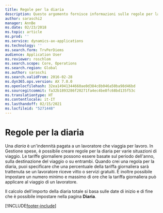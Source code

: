 ```yaml
---
title: Regole per la diaria
description: Questo argomento fornisce informazioni sulle regole per la diaria.
author: saraschi2
manager: AnnBe
ms.date: 02/23/2018
ms.topic: article
ms.prod: ''
ms.service: dynamics-ax-applications
ms.technology: ''
ms.search.form: TrvPerDiems
audience: Application User
ms.reviewer: roschlom
ms.search.scope: Core, Operations
ms.search.region: Global
ms.author: saraschi
ms.search.validFrom: 2016-02-28
ms.dyn365.ops.version: AX 7.0.0
ms.openlocfilehash: 32ea14941344660ae0d384c8b046a50ba98d46bd
ms.sourcegitcommit: fa32b1893286f20271fa4ec4be8fc68bd135f53c
ms.translationtype: HT
ms.contentlocale: it-IT
ms.lasthandoff: 02/15/2021
ms.locfileid: "5271448"
---
```

# <a name="per-diem-rules"></a>Regole per la diaria

Una *diaria* è un'indennità pagata a un lavoratore che viaggia per lavoro. In Gestione spese, è possibile creare regole per la diaria per varie situazioni di viaggio. Le tariffe giornaliere possono essere basate sul periodo dell'anno, sulla destinazione del viaggio o su entrambi. Quando crei una regola per la diaria, puoi specificare che una percentuale della tariffa giornaliera sarà trattenuta se un lavoratore riceve vitto o servizi gratuiti. È inoltre possibile impostare un numero minimo e massimo di ore che la tariffa giornaliera può applicare al viaggio di un lavoratore.

Il calcolo dell'importo della diaria totale si basa sulle date di inizio e di fine che è possibile impostare nella pagina **Diaria**.


[!INCLUDE[footer-include](../includes/footer-banner.md)]